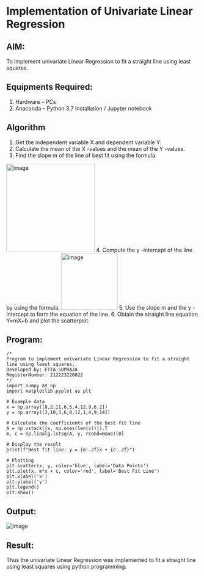 # Implementation of Univariate Linear Regression
## AIM:
To implement univariate Linear Regression to fit a straight line using least squares.

## Equipments Required:
1. Hardware – PCs
2. Anaconda – Python 3.7 Installation / Jupyter notebook

## Algorithm
1. Get the independent variable X and dependent variable Y.
2. Calculate the mean of the X -values and the mean of the Y -values.
3. Find the slope m of the line of best fit using the formula. 
<img width="231" alt="image" src="https://user-images.githubusercontent.com/93026020/192078527-b3b5ee3e-992f-46c4-865b-3b7ce4ac54ad.png">
4. Compute the y -intercept of the line by using the formula:
<img width="148" alt="image" src="https://user-images.githubusercontent.com/93026020/192078545-79d70b90-7e9d-4b85-9f8b-9d7548a4c5a4.png">
5. Use the slope m and the y -intercept to form the equation of the line.
6. Obtain the straight line equation Y=mX+b and plot the scatterplot.

## Program:
```
/*
Program to implement univariate Linear Regression to fit a straight line using least squares.
Developed by: ETTA SUPRAJA
RegisterNumber: 212223220022 
*/
import numpy as np
import matplotlib.pyplot as plt

# Example data
x = np.array([8,2,11,6,5,4,12,9,6,1])
y = np.array([3,10,3,6,8,12,1,4,9,14])

# Calculate the coefficients of the best fit line
A = np.vstack([x, np.ones(len(x))]).T
m, c = np.linalg.lstsq(A, y, rcond=None)[0]

# Display the result
print(f"Best fit line: y = {m:.2f}x + {c:.2f}")

# Plotting
plt.scatter(x, y, color='blue', label='Data Points')
plt.plot(x, m*x + c, color='red', label='Best Fit Line')
plt.xlabel('x')
plt.ylabel('y')
plt.legend()
plt.show()

```

## Output:
![image](https://github.com/user-attachments/assets/b344fbdf-ae62-4f62-9bfe-1e27923edec1)

## Result:
Thus the univariate Linear Regression was implemented to fit a straight line using least squares using python programming.
